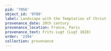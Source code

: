 ```yaml
---
pid: '7056'
object_id: '9780'
label: Landscape with the Temptation of Christ
provenance_date: 20th century
provenance_location: France, Paris
provenance_text: Frits Lugt (Lugt 1028)
order: '2394'
collection: provenance
---
```

